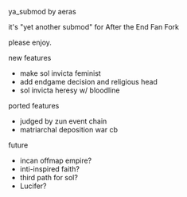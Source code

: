 ya_submod by aeras

it's "yet another submod" for After the End Fan Fork

please enjoy.

new features
- make sol invicta feminist
- add endgame decision and religious head
- sol invicta heresy w/ bloodline

ported features
- judged by zun event chain
- matriarchal deposition war cb

future
- incan offmap empire?
- inti-inspired faith?
- third path for sol?
- Lucifer?
